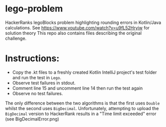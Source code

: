 # lego-problem
HackerRanks legoBlocks problem highlighting rounding errors in Kotlin/Java calculations.
See https://www.youtube.com/watch?v=u9fL52Hryiw for solution theory
This repo also contains files describing the original challenge.

# Instructions:
- Copy the .kt files to a freshly created Kotlin IntelliJ project's test folder and run the test in `Lego`.
- Observe test failures in stdout.
- Comment line 15 and uncomment line 14 then run the test again
- Observe no test failures.

The only difference between the two algorithms is that the first uses `Double` whilst the second uses `BigDecimal`.
Unfortunately, attempting to upload the `BigDecimal` version to HackerRank results in a "Time limit exceeded" error (see BigDecimalError.png)
